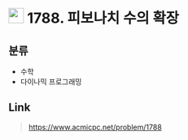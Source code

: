 # <img src="https://d2gd6pc034wcta.cloudfront.net/tier/8.svg" width="30"> 1788. 피보나치 수의 확장

## 분류
* 수학
* 다이나믹 프로그래밍

## Link
> https://www.acmicpc.net/problem/1788